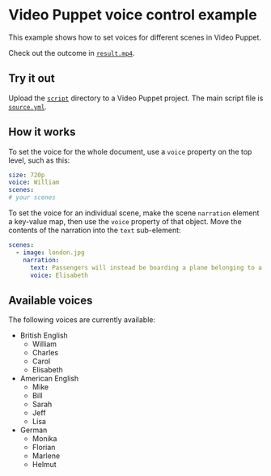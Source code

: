 # Video Puppet voice control example

This example shows how to set voices for different scenes in Video Puppet. 

Check out the outcome in [`result.mp4`](result.mp4).

## Try it out

Upload the [`script`](script) directory to a Video Puppet project. The main script file is [`source.yml`](script/source.yml).

## How it works

To set the voice for the whole document, use a `voice` property on the top level, such as this:

```yml
size: 720p
voice: William
scenes:
# your scenes
```

To set the voice for an individual scene, make the scene `narration` element a key-value map, then use the `voice` property of that object. Move the contents of the narration into the `text` sub-element:

```yml
scenes:
  - image: london.jpg
    narration:
      text: Passengers will instead be boarding a plane belonging to a Belgian budget airline.
      voice: Elisabeth
```


## Available voices

The following voices are currently available:

* British English
  * William
  * Charles
  * Carol
  * Elisabeth
* American English
  * Mike
  * Bill
  * Sarah
  * Jeff
  * Lisa
* German
  * Monika
  * Florian
  * Marlene
  * Helmut


